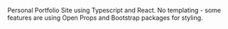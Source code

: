 Personal Portfolio Site using Typescript and React. No templating - some features are using Open Props and Bootstrap packages for styling.
